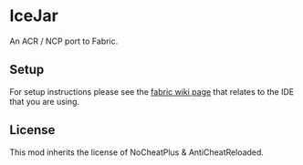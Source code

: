 # IceJar
An ACR / NCP port to Fabric.

## Setup

For setup instructions please see the [fabric wiki page](https://fabricmc.net/wiki/tutorial:setup) that relates to the IDE that you are using.

## License

This mod inherits the license of NoCheatPlus & AntiCheatReloaded.